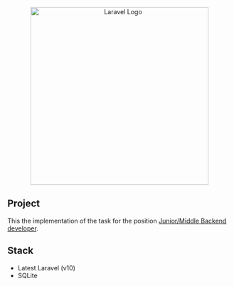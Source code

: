<p align="center"><a href="https://laravel.com" target="_blank"><img src="https://raw.githubusercontent.com/laravel/art/master/logo-lockup/5%20SVG/2%20CMYK/1%20Full%20Color/laravel-logolockup-cmyk-red.svg" width="400" alt="Laravel Logo"></a></p>

## Project

This the implementation of the task for the position [Junior/Middle Backend developer](https://docs.google.com/document/d/1jUofI2dRnNfPWhsz2mQ9TwG8nafTD5YghNRwY4QXumE/view).

## Stack
- Latest Laravel (v10)
- SQLite
